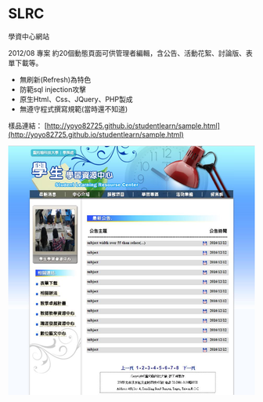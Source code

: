 # SLRC
學資中心網站

2012/08 專案 約20個動態頁面可供管理者編輯，含公告、活動花絮、討論版、表單下載等。
<ul>
<li>無刷新(Refresh)為特色</li>
<li>防範sql injection攻擊</li>
<li>原生Html、Css、JQuery、PHP製成</li>
<li>無遵守程式撰寫規範(當時還不知道)</li>
</ul>

樣品連結：
[http://yoyo82725.github.io/studentlearn/sample.html](http://yoyo82725.github.io/studentlearn/sample.html)

![image](https://raw.githubusercontent.com/yoyo82725/SLRC/master/studentLearn.JPG)
